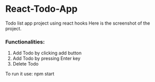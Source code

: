 # React-Todo-App
Todo list app project using react hooks
Here is the screenshot of the project.


<h3>Functionalities:</h3>
<ol>
  <li> Add Todo by clicking add button</li>
  <li> Add Todo by pressing Enter key</li>
  <li> Delete Todo</li>
 </ol>

To run it use: npm start
